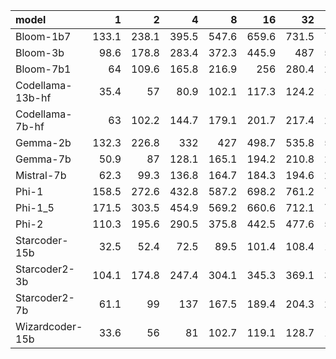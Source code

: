 | model            |     1 |     2 |     4 |     8 |    16 |    32 |    64 |   128 |   256 |   512 |   1028 |
|:-----------------|------:|------:|------:|------:|------:|------:|------:|------:|------:|------:|-------:|
| Bloom-1b7        | 133.1 | 238.1 | 395.5 | 547.6 | 659.6 | 731.5 | 790.2 | 793.1 | 800.3 | 801.6 |  816   |
| Bloom-3b         |  98.6 | 178.8 | 283.4 | 372.3 | 445.9 | 487   | 516.9 | 533.4 | 531   | 533.6 |  534.4 |
| Bloom-7b1        |  64   | 109.6 | 165.8 | 216.9 | 256   | 280.4 | 296.3 | 303.1 | 299   | 300   |  300.6 |
| Codellama-13b-hf |  35.4 |  57   |  80.9 | 102.1 | 117.3 | 124.2 | 123.8 | 125.3 | 125.2 | 126.3 |  126.4 |
| Codellama-7b-hf  |  63   | 102.2 | 144.7 | 179.1 | 201.7 | 217.4 | 222.9 | 226   | 224.4 | 224.6 |  226.4 |
| Gemma-2b         | 132.3 | 226.8 | 332   | 427   | 498.7 | 535.8 | 565.6 | 579.5 | 579.7 | 582.6 |  572   |
| Gemma-7b         |  50.9 |  87   | 128.1 | 165.1 | 194.2 | 210.8 | 222.6 | 224.7 | 224.9 | 225   |  226   |
| Mistral-7b       |  62.3 |  99.3 | 136.8 | 164.7 | 184.3 | 194.6 | 201.9 | 205.6 | 205.8 | 205.9 |  206.6 |
| Phi-1            | 158.5 | 272.6 | 432.8 | 587.2 | 698.2 | 761.2 | 798.6 | 796.9 | 822.4 | 836   |  810.4 |
| Phi-1_5          | 171.5 | 303.5 | 454.9 | 569.2 | 660.6 | 712.1 | 740.6 | 737.6 | 750   | 740.8 |  736.9 |
| Phi-2            | 110.3 | 195.6 | 290.5 | 375.8 | 442.5 | 477.6 | 505.1 | 507.6 | 509.4 | 514.9 |  508.2 |
| Starcoder-15b    |  32.5 |  52.4 |  72.5 |  89.5 | 101.4 | 108.4 | 112.5 | 113.9 | 114.6 | 115   |  114.9 |
| Starcoder2-3b    | 104.1 | 174.8 | 247.4 | 304.1 | 345.3 | 369.1 | 379.4 | 383.8 | 388.8 | 384.9 |  385   |
| Starcoder2-7b    |  61.1 |  99   | 137   | 167.5 | 189.4 | 204.3 | 211.3 | 214.4 | 214.9 | 214.7 |  214.8 |
| Wizardcoder-15b  |  33.6 |  56   |  81   | 102.7 | 119.1 | 128.7 | 134.8 | 136.9 | 138   | 138.1 |  138.2 |